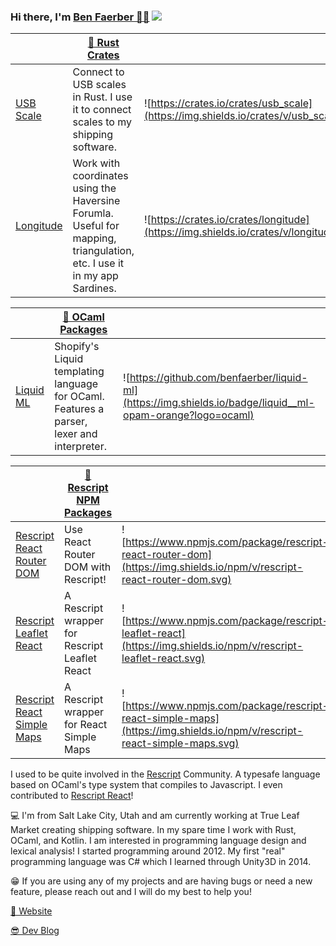 ### Hi there, I'm [Ben Faerber 🦀🐪](https://benfaerber.github.io) ![](https://komarev.com/ghpvc/?username=benfaerber)

|                                                 | [🦀 Rust Crates](https://crates.io/users/benfaerber)                                                                     |                                                                                      |
|-------------------------------------------------|-------------------------------------------------------------------------------------------------------------------------|--------------------------------------------------------------------------------------|
| [USB Scale](https://crates.io/crates/usb_scale) | Connect to USB scales in Rust. I use it to connect scales to my shipping software.                                      | ![https://crates.io/crates/usb_scale](https://img.shields.io/crates/v/usb_scale.svg) |
| [Longitude](https://crates.io/crates/longitude) | Work with coordinates using the Haversine Forumla. Useful for mapping, triangulation, etc. I use it in my app Sardines. | ![https://crates.io/crates/longitude](https://img.shields.io/crates/v/longitude.svg) |

|                                                      | [🐪 OCaml Packages](https://github.com/benfaerber/liquid-ml)                               |                                                                                                            |
|------------------------------------------------------|-------------------------------------------------------------------------------------------|------------------------------------------------------------------------------------------------------------|
| [Liquid ML](https://github.com/benfaerber/liquid-ml) | Shopify's Liquid templating language for OCaml. Features a parser, lexer and interpreter. | ![https://github.com/benfaerber/liquid-ml](https://img.shields.io/badge/liquid__ml-opam-orange?logo=ocaml) |

|                                                                                        | [🏫 Rescript NPM Packages](https://www.npmjs.com/~benfaerber) |                                                                                                                          |
|----------------------------------------------------------------------------------------|--------------------------------------------------------------|--------------------------------------------------------------------------------------------------------------------------|
| [Rescript React Router DOM](https://www.npmjs.com/package/rescript-react-router-dom)   | Use React Router DOM with Rescript!                          | ![https://www.npmjs.com/package/rescript-react-router-dom](https://img.shields.io/npm/v/rescript-react-router-dom.svg)   |
| [Rescript Leaflet React](https://www.npmjs.com/package/rescript-leaflet-react)         | A Rescript wrapper for Rescript Leaflet React                | ![https://www.npmjs.com/package/rescript-leaflet-react](https://img.shields.io/npm/v/rescript-leaflet-react.svg)         |
| [Rescript React Simple Maps](https://www.npmjs.com/package/rescript-react-simple-maps) | A Rescript wrapper for React Simple Maps                     | ![https://www.npmjs.com/package/rescript-react-simple-maps](https://img.shields.io/npm/v/rescript-react-simple-maps.svg) |

I used to be quite involved in the [Rescript](https://rescript-lang.org/) Community. A typesafe language based on OCaml's type system that compiles to Javascript.
I even contributed to [Rescript React](https://github.com/rescript-lang/rescript-react)!

💻 I'm from Salt Lake City, Utah and am currently working at True Leaf Market creating shipping software. In my spare time I work with Rust, OCaml, and Kotlin. I am interested in programming language design and lexical analysis! I started programming around 2012. My first "real" programming language was C# which I learned through Unity3D in 2014.

😁 If you are using any of my projects and are having bugs or need a new feature, please reach out and I will do my best to help you!

[📒 Website](https://benfaerber.github.io)

[😎 Dev Blog](https://benfaerber.github.io/#/blog)
